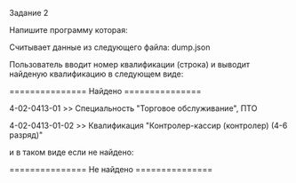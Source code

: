Задание 2

Напишите программу которая:

Считывает данные из следующего файла:
dump.json

Пользователь вводит номер квалификации (строка) и выводит найденую квалификацию в следующем виде:

=============== Найдено ===============

4-02-0413-01 >> Специальность "Торговое обслуживание", ПТО

4-02-0413-01-02 >> Квалификация "Контролер-кассир (контролер) (4-6 разряд)"
​

и в таком виде если не найдено:

=============== Не найдено ===============
